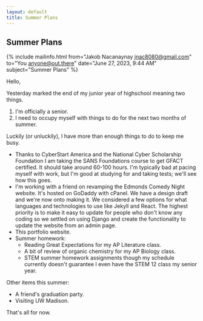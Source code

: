 ```yaml
---
layout: default
title: Summer Plans
---
```


## Summer Plans

{% include mailinfo.html from="Jakob Nacanaynay <jnac8080@gmail.com>" to="You <anyone@out.there>" date="June 27, 2023, 9:44 AM" subject="Summer Plans" %}

Hello,

Yesterday marked the end of my junior year of highschool meaning two things.

1. I'm officially a senior.
2. I need to occupy myself with things to do for the next two months of summer.

Luckily (or unluckily), I have more than enough things to do to keep me busy.

- Thanks to CyberStart America and the National Cyber Scholarship Foundation I am taking the SANS Foundations course to get GFACT certified. It should take around 60-100 hours. I'm typically bad at pacing myself with work, but I'm good at studying for and taking tests; we'll see how this goes.
- I'm working with a friend on revamping the Edmonds Comedy Night website. It's hosted on GoDaddy with cPanel. We have a design draft and we're now onto making it. We considered a few options for what languages and technologies to use like Jekyll and React. The highest priority is to make it easy to update for people who don't know any coding so we settled on using Django and create the functionality to update the website from an admin page.
- This portfolio website.
- Summer homework:
    - Reading Great Expectations for my AP Literature class.
    - A bit of review of organic chemistry for my AP Biology class.
    - STEM summer homework assignments though my schedule currently doesn't guarantee I even have the STEM 12 class my senior year.

Other items this summer:

- A friend's graduation party.
- Visiting UW Madison.

That's all for now.
